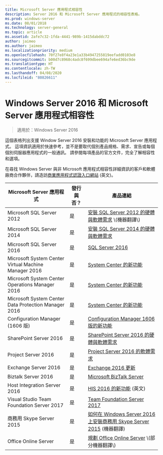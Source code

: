 ```yaml
---
title: Microsoft Server 應用程式相容性
description: Server 2016 和 Microsoft Server 應用程式的相容性表格。
ms.prod: windows-server
ms.date: 08/01/2018
ms.technology: server-general
ms.topic: article
ms.assetid: 2afe7c32-1fda-4441-989b-1415dabddc72
author: jaimeo
ms.author: jaimeo
ms.localizationpriority: medium
ms.openlocfilehash: 70f27e8f4a23e1a33b4947255819eefadd0103e8
ms.sourcegitcommit: b00d7c8968c4adc8f699dbee694afe6ed36bc9de
ms.translationtype: HT
ms.contentlocale: zh-TW
ms.lasthandoff: 04/08/2020
ms.locfileid: "80826611"
---
```

# <a name="windows-server-2016-and-microsoft-server-application-compatibility"></a>Windows Server 2016 和 Microsoft Server 應用程式相容性

>適用於：Windows Server 2016

這個表格列出支援 Window Server 2016 安裝和功能的 Microsoft Server 應用程式。 這項資訊適用於快速參考，並不是要取代個別產品規格、需求、宣告或每個個別伺服器應用程式的一般通訊。 請參閱每項產品的官方文件，完全了解相容性和選項。

在尋找 Windows Server 與非 Microsoft 應用程式相容性詳細資訊的客戶和軟體廠商合作夥伴，請造訪[商業應用程式認證入口網站](https://commercialappcertification.microsoft.com/) \(英文\)。

|Microsoft Server 應用程式|    發行與否？|    產品連結|
|-------------------------------------|--------------------------------------------|-------------------|
|Microsoft SQL Server 2012|是| [安裝 SQL Server 2012 的硬體與軟體需求](https://msdn.microsoft.com/library/ms143506(v=sql.110).aspx) \(機器翻譯\)|
|Microsoft SQL Server 2014|是|[安裝 SQL Server 2014 的硬體與軟體需求](https://msdn.microsoft.com/library/ms143506(SQL.120).aspx)|
|Microsoft SQL Server 2016|    是|    [SQL Server 2016](https://www.microsoft.com/cloud-platform/sql-server)| 
|Microsoft System Center Virtual Machine Manager 2016|    是|    [System Center 的新功能](https://technet.microsoft.com/system-center-docs/get-started/what-s-new-in-system-center)|
|Microsoft System Center Operations Manager 2016|    是|    [System Center 的新功能](https://technet.microsoft.com/system-center-docs/get-started/what-s-new-in-system-center)|
|Microsoft System Center Data Protection Manager 2016|    是|    [System Center 的新功能](https://technet.microsoft.com/system-center-docs/get-started/what-s-new-in-system-center)|
|Configuration Manager (1606 版)|    是|    [Configuration Manager 1606 版的新功能](https://technet.microsoft.com/library/mt752488.aspx)|  
|SharePoint Server 2016|    是|    [SharePoint Server 2016 的硬體與軟體需求](https://technet.microsoft.com/library/cc262485(v=office.16).aspx)|
|Project Server 2016|    是|    [Project Server 2016 的軟體需求](https://technet.microsoft.com/library/ee683978(v=office.16).aspx)|
|Exchange Server 2016|    是|    [Exchange 2016 更新](https://technet.microsoft.com/library/jj907309(v=exchg.160).aspx)| 
|Biztalk Server 2016|    是|    [Microsoft BizTalk Server](https://www.microsoft.com/cloud-platform/biztalk)|
|Host Integration Server 2016|    是|    [HIS 2016 的新功能](https://msdn.microsoft.com/library/mt670807.aspx) \(英文\)|
|Visual Studio Team Foundation Server 2017|    是|    [Team Foundation Server 2017](https://www.visualstudio.com/news/releasenotes/tfs2017-relnotes)| 
|商務用 Skype Server 2015|    是|    [如何在 Windows Server 2016 上安裝商務用 Skype Server 2015](https://support.microsoft.com/en-gb/help/4015888/how-to-install-skype-for-business-server-2015-on-windows-server-2016) \(機器翻譯\)|
|Office Online Server|   是|  [規劃 Office Online Server](https://technet.microsoft.com/library/jj219435(v=office.16).aspx) \(部分機器翻譯\)|


